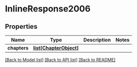 # InlineResponse2006

## Properties
Name | Type | Description | Notes
------------ | ------------- | ------------- | -------------
**chapters** | [**list[ChapterObject]**](ChapterObject.md) |  | 

[[Back to Model list]](../README.md#documentation-for-models) [[Back to API list]](../README.md#documentation-for-api-endpoints) [[Back to README]](../README.md)

